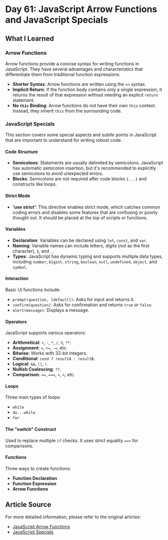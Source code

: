 # Day 61: JavaScript Arrow Functions and JavaScript Specials

## What I Learned

### Arrow Functions
Arrow functions provide a concise syntax for writing functions in JavaScript. They have several advantages and characteristics that differentiate them from traditional function expressions:

- **Shorter Syntax**: Arrow functions are written using the `=>` syntax.
- **Implicit Return**: If the function body contains only a single expression, it returns the result of that expression without needing an explicit `return` statement.
- **No `this` Binding**: Arrow functions do not have their own `this` context. Instead, they inherit `this` from the surrounding code.

### JavaScript Specials
This section covers some special aspects and subtle points in JavaScript that are important to understand for writing robust code.

#### Code Structure
- **Semicolons**: Statements are usually delimited by semicolons. JavaScript has automatic semicolon insertion, but it's recommended to explicitly use semicolons to avoid unexpected errors.
- **Blocks**: Semicolons are not required after code blocks `{...}` and constructs like loops.

#### Strict Mode
- **'use strict'**: This directive enables strict mode, which catches common coding errors and disables some features that are confusing or poorly thought out. It should be placed at the top of scripts or functions.

#### Variables
- **Declaration**: Variables can be declared using `let`, `const`, and `var`. 
- **Naming**: Variable names can include letters, digits (not as the first character), `$`, and `_`.
- **Types**: JavaScript has dynamic typing and supports multiple data types, including `number`, `bigint`, `string`, `boolean`, `null`, `undefined`, `object`, and `symbol`.

#### Interaction
Basic UI functions include:
- `prompt(question, [default])`: Asks for input and returns it.
- `confirm(question)`: Asks for confirmation and returns `true` or `false`.
- `alert(message)`: Displays a message.

#### Operators
JavaScript supports various operators:
- **Arithmetical**: `+`, `-`, `*`, `/`, `%`, `**`.
- **Assignment**: `=`, `+=`, `-=`, etc.
- **Bitwise**: Works with 32-bit integers.
- **Conditional**: `cond ? resultA : resultB`.
- **Logical**: `&&`, `||`, `!`.
- **Nullish Coalescing**: `??`.
- **Comparison**: `==`, `===`, `>`, `<`, etc.

#### Loops
Three main types of loops:
- `while`
- `do...while`
- `for`

#### The "switch" Construct
Used to replace multiple `if` checks. It uses strict equality `===` for comparisons.

#### Functions
Three ways to create functions:
- **Function Declaration**
- **Function Expression**
- **Arrow Functions**

## Article Source
For more detailed information, please refer to the original articles:

- [JavaScript Arrow Functions](https://javascript.info/arrow-functions-basics)
- [JavaScript Specials](https://javascript.info/javascript-specials)

